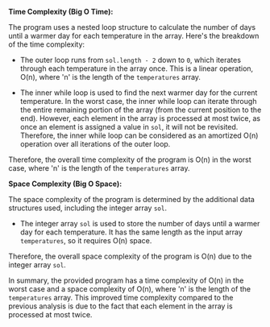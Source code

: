 **Time Complexity (Big O Time):**

The program uses a nested loop structure to calculate the number of days until a warmer day for each temperature in the array. Here's the breakdown of the time complexity:

- The outer loop runs from `sol.length - 2` down to `0`, which iterates through each temperature in the array once. This is a linear operation, O(n), where 'n' is the length of the `temperatures` array.

- The inner while loop is used to find the next warmer day for the current temperature. In the worst case, the inner while loop can iterate through the entire remaining portion of the array (from the current position to the end). However, each element in the array is processed at most twice, as once an element is assigned a value in `sol`, it will not be revisited. Therefore, the inner while loop can be considered as an amortized O(n) operation over all iterations of the outer loop.

Therefore, the overall time complexity of the program is O(n) in the worst case, where 'n' is the length of the `temperatures` array.

**Space Complexity (Big O Space):**

The space complexity of the program is determined by the additional data structures used, including the integer array `sol`.

- The integer array `sol` is used to store the number of days until a warmer day for each temperature. It has the same length as the input array `temperatures`, so it requires O(n) space.

Therefore, the overall space complexity of the program is O(n) due to the integer array `sol`.

In summary, the provided program has a time complexity of O(n) in the worst case and a space complexity of O(n), where 'n' is the length of the `temperatures` array. This improved time complexity compared to the previous analysis is due to the fact that each element in the array is processed at most twice.
